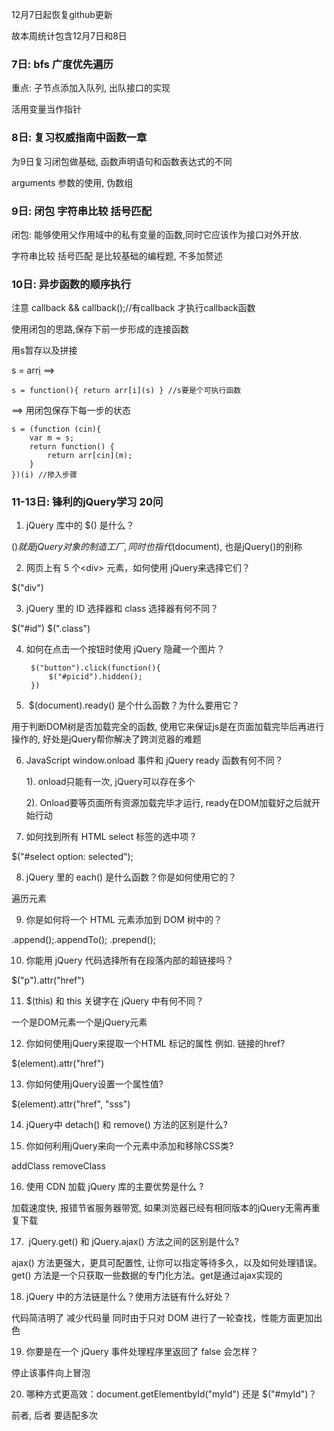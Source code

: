 12月7日起恢复github更新

故本周统计包含12月7日和8日

### 7日: bfs 广度优先遍历

重点: 子节点添加入队列, 出队接口的实现

活用变量当作指针

### 8日: 复习权威指南中函数一章

为9日复习闭包做基础, 函数声明语句和函数表达式的不同

arguments 参数的使用, 伪数组

### 9日: 闭包 字符串比较 括号匹配

闭包: 能够使用父作用域中的私有变量的函数,同时它应该作为接口对外开放.

字符串比较 括号匹配 是比较基础的编程题, 不多加赘述

### 10日: 异步函数的顺序执行

注意 callback && callback();//有callback 才执行callback函数

使用闭包的思路,保存下前一步形成的连接函数

用s暂存以及拼接

s = arr[i](s) ==>

    s = function(){ return arr[i](s) } //s要是个可执行函数

==> 用闭包保存下每一步的状态

    s = (function (cin){ 
        var m = s;
        return function() {
            return arr[cin](m);
        }
    })(i) //掺入步骤

### 11-13日: 锋利的jQuery学习 20问

1. jQuery 库中的 $() 是什么？

$()就是jQuery对象的制造工厂 ,同时也指代$(document), 也是jQuery()的别称

2. 网页上有 5 个\<div> 元素，如何使用 jQuery来选择它们？

$("div")

3. jQuery 里的 ID 选择器和 class 选择器有何不同？

$("#id") $(".class")

4. 如何在点击一个按钮时使用 jQuery 隐藏一个图片？

        $("button").click(function(){
            $("#picid").hidden();
        }) 

5.  $(document).ready() 是个什么函数？为什么要用它？

用于判断DOM树是否加载完全的函数, 使用它来保证js是在页面加载完毕后再进行操作的, 好处是jQuery帮你解决了跨浏览器的难题


6. JavaScript window.onload 事件和 jQuery ready 函数有何不同？

	1). onload只能有一次, jQuery可以存在多个

	2). Onload要等页面所有资源加载完毕才运行, ready在DOM加载好之后就开始行动 

7. 如何找到所有 HTML select 标签的选中项？

$("#select option: selected");

8. jQuery 里的 each() 是什么函数？你是如何使用它的？

遍历元素

9. 你是如何将一个 HTML 元素添加到 DOM 树中的？

.append();.appendTo(); .prepend();

10. 你能用 jQuery 代码选择所有在段落内部的超链接吗？

$("p").attr("href")

11. $(this) 和 this 关键字在 jQuery 中有何不同？

一个是DOM元素一个是jQuery元素

12. 你如何使用jQuery来提取一个HTML 标记的属性 例如. 链接的href?

$(element).attr("href")


13. 你如何使用jQuery设置一个属性值?

$(element).attr("href", "sss")

14. jQuery中 detach() 和 remove() 方法的区别是什么?

15. 你如何利用jQuery来向一个元素中添加和移除CSS类? 

addClass removeClass

16. 使用 CDN 加载 jQuery 库的主要优势是什么 ? 

加载速度快, 报错节省服务器带宽, 如果浏览器已经有相同版本的jQuery无需再重复下载

17.  jQuery.get() 和 jQuery.ajax() 方法之间的区别是什么?

ajax() 方法更强大，更具可配置性, 让你可以指定等待多久，以及如何处理错误。get() 方法是一个只获取一些数据的专门化方法。get是通过ajax实现的 

18. jQuery 中的方法链是什么？使用方法链有什么好处？

代码简洁明了 减少代码量 同时由于只对 DOM 进行了一轮查找，性能方面更加出色

19. 你要是在一个 jQuery 事件处理程序里返回了 false 会怎样？

停止该事件向上冒泡

20. 哪种方式更高效：document.getElementbyId("myId") 还是 $("#myId")？

前者, 后者 要适配多次
